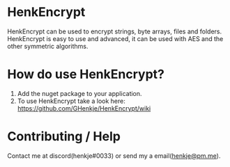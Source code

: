 # HenkEncrypt
HenkEncrypt can be used to encrypt strings, byte arrays, files and folders.
HenkEncrypt is easy to use and advanced, it can be used with AES and the other symmetric algorithms.

# How do use HenkEncrypt?
1. Add the nuget package to your application.
2. To use HenkEncrypt take a look here:
https://github.com/GHenkje/HenkEncrypt/wiki

# Contributing / Help
Contact me at discord(henkje#0033) or send my a email(henkje@pm.me).
